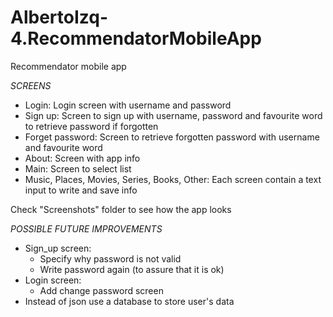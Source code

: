 # AlbertoIzq-4.RecommendatorMobileApp
Recommendator mobile app

_SCREENS_
- Login: Login screen with username and password
- Sign up: Screen to sign up with username, password and favourite word to retrieve password if forgotten
- Forget password: Screen to retrieve forgotten password with username and favourite word
- About: Screen with app info
- Main: Screen to select list
- Music, Places, Movies, Series, Books, Other: Each screen contain a text input to write and save info 

Check "Screenshots" folder to see how the app looks

_POSSIBLE FUTURE IMPROVEMENTS_

- Sign_up screen:
  - Specify why password is not valid
  - Write password again (to assure that it is ok)
- Login screen:
  - Add change password screen
- Instead of json use a database to store user's data
